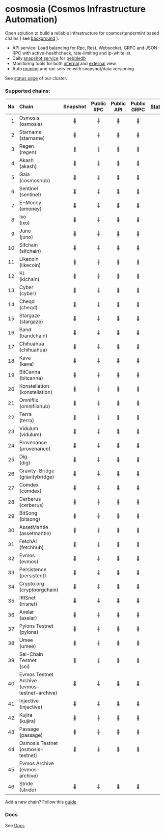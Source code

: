 # cosmosia (Cosmos Infrastructure Automation)

Open solution to build a reliable infrastructure for cosmos/tendermint based chains ( see [background](https://github.com/cosmos/chain-registry/issues/214) ):
- API service: Load balancing for Rpc, Rest, Websocket, GRPC and JSON-RPC with active-healthcheck, rate-limiting and ip-whitelist.
- Daily [snapshot service](https://snapshot.notional.ventures/) for [pebbledb](docs/pebbledb.md)
- Monitoring tools for both [internal](docs/rpc_monitor.md) and [external](https://status.notional.ventures/) view.
- Auto [pruning](https://github.com/notional-labs/cosmprund) and rpc service with snapshot/data versioning

See [status page](https://status.notional.ventures/) of our cluster.

### Supported chains:
| No | Chain                                            | Snapshot                                                                       | Public<br>RPC                                                                         | Public<br>API                                                                         | Public<br>GRPC                                                                         | [Statesync](docs/statesync.md) |
|---:|:-------------------------------------------------|:------------------------------------------------------------------------------:|:-------------------------------------------------------------------------------------:|:-------------------------------------------------------------------------------------:|:--------------------------------------------------------------------------------------:|:------------------------------:|
| 1  | Osmosis<br>(osmosis)                             | [<sub>:link:</sub>](https://snapshot.notional.ventures/osmosis/)               | [<sub>:link:</sub>](https://rpc-osmosis-ia.cosmosia.notional.ventures/)               | [<sub>:link:</sub>](https://api-osmosis-ia.cosmosia.notional.ventures/)               | [<sub>:link:</sub>](https://grpc-osmosis-ia.cosmosia.notional.ventures/)               | :x:                            | 
| 2  | Starname<br>(starname)                           | [<sub>:link:</sub>](https://snapshot.notional.ventures/starname/)              | [<sub>:link:</sub>](https://rpc-starname-ia.cosmosia.notional.ventures/)              | [<sub>:link:</sub>](https://api-starname-ia.cosmosia.notional.ventures/)              | [<sub>:link:</sub>](https://grpc-starname-ia.cosmosia.notional.ventures/)              | :x:                            |
| 3  | Regen<br>(regen)                                 | [<sub>:link:</sub>](https://snapshot.notional.ventures/regen/)                 | [<sub>:link:</sub>](https://rpc-regen-ia.cosmosia.notional.ventures/)                 | [<sub>:link:</sub>](https://api-regen-ia.cosmosia.notional.ventures/)                 | [<sub>:link:</sub>](https://grpc-regen-ia.cosmosia.notional.ventures/)                 | :white_check_mark:             |
| 4  | Akash<br>(akash)                                 | [<sub>:link:</sub>](https://snapshot.notional.ventures/akash/)                 | [<sub>:link:</sub>](https://rpc-akash-ia.cosmosia.notional.ventures/)                 | [<sub>:link:</sub>](https://api-akash-ia.cosmosia.notional.ventures/)                 | [<sub>:link:</sub>](https://grpc-akash-ia.cosmosia.notional.ventures/)                 | :white_check_mark:             |
| 5  | Gaia<br>(cosmoshub)                              | [<sub>:link:</sub>](https://snapshot.notional.ventures/cosmoshub/)             | [<sub>:link:</sub>](https://rpc-cosmoshub-ia.cosmosia.notional.ventures/)             | [<sub>:link:</sub>](https://api-cosmoshub-ia.cosmosia.notional.ventures/)             | [<sub>:link:</sub>](https://grpc-cosmoshub-ia.cosmosia.notional.ventures/)             | :white_check_mark:             |
| 6  | Sentinel<br>(sentinel)                           | [<sub>:link:</sub>](https://snapshot.notional.ventures/sentinel/)              | [<sub>:link:</sub>](https://rpc-sentinel-ia.cosmosia.notional.ventures/)              | [<sub>:link:</sub>](https://api-sentinel-ia.cosmosia.notional.ventures/)              | [<sub>:link:</sub>](https://grpc-sentinel-ia.cosmosia.notional.ventures/)              | :white_check_mark:             |
| 7  | E-Money<br>(emoney)                              | [<sub>:link:</sub>](https://snapshot.notional.ventures/emoney/)                | [<sub>:link:</sub>](https://rpc-emoney-ia.cosmosia.notional.ventures/)                | [<sub>:link:</sub>](https://api-emoney-ia.cosmosia.notional.ventures/)                | [<sub>:link:</sub>](https://grpc-emoney-ia.cosmosia.notional.ventures/)                | :white_check_mark:             |
| 8  | Ixo<br>(ixo)                                     | [<sub>:link:</sub>](https://snapshot.notional.ventures/ixo/)                   | [<sub>:link:</sub>](https://rpc-ixo-ia.cosmosia.notional.ventures/)                   | [<sub>:link:</sub>](https://api-ixo-ia.cosmosia.notional.ventures/)                   | [<sub>:link:</sub>](https://grpc-ixo-ia.cosmosia.notional.ventures/)                   | :white_check_mark:             |
| 9  | Juno<br>(juno)                                   | [<sub>:link:</sub>](https://snapshot.notional.ventures/juno/)                  | [<sub>:link:</sub>](https://rpc-juno-ia.cosmosia.notional.ventures/)                  | [<sub>:link:</sub>](https://api-juno-ia.cosmosia.notional.ventures/)                  | [<sub>:link:</sub>](https://grpc-juno-ia.cosmosia.notional.ventures/)                  | :x:                            |
| 10 | Sifchain<br>(sifchain)                           | [<sub>:link:</sub>](https://snapshot.notional.ventures/sifchain/)              | [<sub>:link:</sub>](https://rpc-sifchain-ia.cosmosia.notional.ventures/)              | [<sub>:link:</sub>](https://api-sifchain-ia.cosmosia.notional.ventures/)              | [<sub>:link:</sub>](https://grpc-sifchain-ia.cosmosia.notional.ventures/)              | :white_check_mark:             |
| 11 | Likecoin<br>(likecoin)                           | [<sub>:link:</sub>](https://snapshot.notional.ventures/likecoin/)              | [<sub>:link:</sub>](https://rpc-likecoin-ia.cosmosia.notional.ventures/)              | [<sub>:link:</sub>](https://api-likecoin-ia.cosmosia.notional.ventures/)              | [<sub>:link:</sub>](https://grpc-likecoin-ia.cosmosia.notional.ventures/)              | :white_check_mark:             |
| 12 | Ki<br>(kichain)                                  | [<sub>:link:</sub>](https://snapshot.notional.ventures/kichain/)               | [<sub>:link:</sub>](https://rpc-kichain-ia.cosmosia.notional.ventures/)               | [<sub>:link:</sub>](https://api-kichain-ia.cosmosia.notional.ventures/)               | [<sub>:link:</sub>](https://grpc-kichain-ia.cosmosia.notional.ventures/)               | :white_check_mark:             |
| 13 | Cyber<br>(cyber)                                 | [<sub>:link:</sub>](https://snapshot.notional.ventures/cyber/)                 | [<sub>:link:</sub>](https://rpc-cyber-ia.cosmosia.notional.ventures/)                 | [<sub>:link:</sub>](https://api-cyber-ia.cosmosia.notional.ventures/)                 | [<sub>:link:</sub>](https://grpc-cyber-ia.cosmosia.notional.ventures/)                 | :x:                            |
| 14 | Cheqd<br>(cheqd)                                 | [<sub>:link:</sub>](https://snapshot.notional.ventures/cheqd/)                 | [<sub>:link:</sub>](https://rpc-cheqd-ia.cosmosia.notional.ventures/)                 | [<sub>:link:</sub>](https://api-cheqd-ia.cosmosia.notional.ventures/)                 | [<sub>:link:</sub>](https://grpc-cheqd-ia.cosmosia.notional.ventures/)                 | :x:                            |
| 15 | Stargaze<br>(stargaze)                           | [<sub>:link:</sub>](https://snapshot.notional.ventures/stargaze/)              | [<sub>:link:</sub>](https://rpc-stargaze-ia.cosmosia.notional.ventures/)              | [<sub>:link:</sub>](https://api-stargaze-ia.cosmosia.notional.ventures/)              | [<sub>:link:</sub>](https://grpc-stargaze-ia.cosmosia.notional.ventures/)              | :x:                            |
| 16 | Band<br>(bandchain)                              | [<sub>:link:</sub>](https://snapshot.notional.ventures/bandchain/)             | [<sub>:link:</sub>](https://rpc-bandchain-ia.cosmosia.notional.ventures/)             | [<sub>:link:</sub>](https://api-bandchain-ia.cosmosia.notional.ventures/)             | [<sub>:link:</sub>](https://grpc-bandchain-ia.cosmosia.notional.ventures/)             | :white_check_mark:             |
| 17 | Chihuahua<br>(chihuahua)                         | [<sub>:link:</sub>](https://snapshot.notional.ventures/chihuahua/)             | [<sub>:link:</sub>](https://rpc-chihuahua-ia.cosmosia.notional.ventures/)             | [<sub>:link:</sub>](https://api-chihuahua-ia.cosmosia.notional.ventures/)             | [<sub>:link:</sub>](https://grpc-chihuahua-ia.cosmosia.notional.ventures/)             | :white_check_mark:             |
| 18 | Kava<br>(kava)                                   | [<sub>:link:</sub>](https://snapshot.notional.ventures/kava/)                  | [<sub>:link:</sub>](https://rpc-kava-ia.cosmosia.notional.ventures/)                  | [<sub>:link:</sub>](https://api-kava-ia.cosmosia.notional.ventures/)                  | [<sub>:link:</sub>](https://grpc-kava-ia.cosmosia.notional.ventures/)                  | :white_check_mark:             |
| 19 | BitCanna<br>(bitcanna)                           | [<sub>:link:</sub>](https://snapshot.notional.ventures/bitcanna/)              | [<sub>:link:</sub>](https://rpc-bitcanna-ia.cosmosia.notional.ventures/)              | [<sub>:link:</sub>](https://api-bitcanna-ia.cosmosia.notional.ventures/)              | [<sub>:link:</sub>](https://grpc-bitcanna-ia.cosmosia.notional.ventures/)              | :white_check_mark:             |
| 20 | Konstellation<br>(konstellation)                 | [<sub>:link:</sub>](https://snapshot.notional.ventures/konstellation/)         | [<sub>:link:</sub>](https://rpc-konstellation-ia.cosmosia.notional.ventures/)         | [<sub>:link:</sub>](https://api-konstellation-ia.cosmosia.notional.ventures/)         | [<sub>:link:</sub>](https://grpc-konstellation-ia.cosmosia.notional.ventures/)         | :white_check_mark:             |
| 21 | Omniflix<br>(omniflixhub)                        | [<sub>:link:</sub>](https://snapshot.notional.ventures/omniflixhub/)           | [<sub>:link:</sub>](https://rpc-omniflixhub-ia.cosmosia.notional.ventures/)           | [<sub>:link:</sub>](https://api-omniflixhub-ia.cosmosia.notional.ventures/)           | [<sub>:link:</sub>](https://grpc-omniflixhub-ia.cosmosia.notional.ventures/)           | :white_check_mark:             |
| 22 | Terra<br>(terra)                                 | [<sub>:link:</sub>](https://snapshot.notional.ventures/terra/)                 | [<sub>:link:</sub>](https://rpc-terra-ia.cosmosia.notional.ventures/)                 | [<sub>:link:</sub>](https://api-terra-ia.cosmosia.notional.ventures/)                 | [<sub>:link:</sub>](https://grpc-terra-ia.cosmosia.notional.ventures/)                 | :x:                            |
| 23 | Vidulum<br>(vidulum)                             | [<sub>:link:</sub>](https://snapshot.notional.ventures/vidulum/)               | [<sub>:link:</sub>](https://rpc-vidulum-ia.cosmosia.notional.ventures/)               | [<sub>:link:</sub>](https://api-vidulum-ia.cosmosia.notional.ventures/)               | [<sub>:link:</sub>](https://grpc-vidulum-ia.cosmosia.notional.ventures/)               | :white_check_mark:             |
| 24 | Provenance<br>(provenance)                       | [<sub>:link:</sub>](https://snapshot.notional.ventures/provenance/)            | [<sub>:link:</sub>](https://rpc-provenance-ia.cosmosia.notional.ventures/)            | [<sub>:link:</sub>](https://api-provenance-ia.cosmosia.notional.ventures/)            | [<sub>:link:</sub>](https://grpc-provenance-ia.cosmosia.notional.ventures/)            | :white_check_mark:             |
| 25 | Dig<br>(dig)                                     | [<sub>:link:</sub>](https://snapshot.notional.ventures/dig/)                   | [<sub>:link:</sub>](https://rpc-dig-ia.cosmosia.notional.ventures/)                   | [<sub>:link:</sub>](https://api-dig-ia.cosmosia.notional.ventures/)                   | [<sub>:link:</sub>](https://grpc-dig-ia.cosmosia.notional.ventures/)                   | :white_check_mark:             |
| 26 | Gravity-Bridge<br>(gravitybridge)                | [<sub>:link:</sub>](https://snapshot.notional.ventures/gravitybridge/)         | [<sub>:link:</sub>](https://rpc-gravitybridge-ia.cosmosia.notional.ventures/)         | [<sub>:link:</sub>](https://api-gravitybridge-ia.cosmosia.notional.ventures/)         | [<sub>:link:</sub>](https://grpc-gravitybridge-ia.cosmosia.notional.ventures/)         | :white_check_mark:             |  
| 27 | Comdex<br>(comdex)                               | [<sub>:link:</sub>](https://snapshot.notional.ventures/comdex/)                | [<sub>:link:</sub>](https://rpc-comdex-ia.cosmosia.notional.ventures/)                | [<sub>:link:</sub>](https://api-comdex-ia.cosmosia.notional.ventures/)                | [<sub>:link:</sub>](https://grpc-comdex-ia.cosmosia.notional.ventures/)                | :white_check_mark:             |
| 28 | Cerberus<br>(cerberus)                           | [<sub>:link:</sub>](https://snapshot.notional.ventures/cerberus/)              | [<sub>:link:</sub>](https://rpc-cerberus-ia.cosmosia.notional.ventures/)              | [<sub>:link:</sub>](https://api-cerberus-ia.cosmosia.notional.ventures/)              | [<sub>:link:</sub>](https://grpc-cerberus-ia.cosmosia.notional.ventures/)              | :white_check_mark:             |
| 29 | BitSong<br>(bitsong)                             | [<sub>:link:</sub>](https://snapshot.notional.ventures/bitsong/)               | [<sub>:link:</sub>](https://rpc-bitsong-ia.cosmosia.notional.ventures/)               | [<sub>:link:</sub>](https://api-bitsong-ia.cosmosia.notional.ventures/)               | [<sub>:link:</sub>](https://grpc-bitsong-ia.cosmosia.notional.ventures/)               | :white_check_mark:             |
| 30 | AssetMantle<br>(assetmantle)                     | [<sub>:link:</sub>](https://snapshot.notional.ventures/assetmantle/)           | [<sub>:link:</sub>](https://rpc-assetmantle-ia.cosmosia.notional.ventures/)           | [<sub>:link:</sub>](https://api-assetmantle-ia.cosmosia.notional.ventures/)           | [<sub>:link:</sub>](https://grpc-assetmantle-ia.cosmosia.notional.ventures/)           | :white_check_mark:             | 
| 31 | FetchAI<br>(fetchhub)                            | [<sub>:link:</sub>](https://snapshot.notional.ventures/fetchhub/)              | [<sub>:link:</sub>](https://rpc-fetchhub-ia.cosmosia.notional.ventures/)              | [<sub>:link:</sub>](https://api-fetchhub-ia.cosmosia.notional.ventures/)              | [<sub>:link:</sub>](https://grpc-fetchhub-ia.cosmosia.notional.ventures/)              | :x:                            |
| 32 | Evmos<br>(evmos)                                 | [<sub>:link:</sub>](https://snapshot.notional.ventures/evmos/)                 | [<sub>:link:</sub>](https://rpc-evmos-ia.cosmosia.notional.ventures/)                 | [<sub>:link:</sub>](https://api-evmos-ia.cosmosia.notional.ventures/)                 | [<sub>:link:</sub>](https://grpc-evmos-ia.cosmosia.notional.ventures/)                 | :white_check_mark:             | 
| 33 | Persistence<br>(persistent)                      | [<sub>:link:</sub>](https://snapshot.notional.ventures/persistent/)            | [<sub>:link:</sub>](https://rpc-persistent-ia.cosmosia.notional.ventures/)            | [<sub>:link:</sub>](https://api-persistent-ia.cosmosia.notional.ventures/)            | [<sub>:link:</sub>](https://grpc-persistent-ia.cosmosia.notional.ventures/)            | :white_check_mark:             |
| 34 | Crypto.org<br>(cryptoorgchain)                   | [<sub>:link:</sub>](https://snapshot.notional.ventures/cryptoorgchain/)        | [<sub>:link:</sub>](https://rpc-cryptoorgchain-ia.cosmosia.notional.ventures/)        | [<sub>:link:</sub>](https://api-cryptoorgchain-ia.cosmosia.notional.ventures/)        | [<sub>:link:</sub>](https://grpc-cryptoorgchain-ia.cosmosia.notional.ventures/)        | :white_check_mark:             |
| 35 | IRISnet<br>(irisnet)                             | [<sub>:link:</sub>](https://snapshot.notional.ventures/irisnet/)               | [<sub>:link:</sub>](https://rpc-irisnet-ia.cosmosia.notional.ventures/)               | [<sub>:link:</sub>](https://api-irisnet-ia.cosmosia.notional.ventures/)               | [<sub>:link:</sub>](https://grpc-irisnet-ia.cosmosia.notional.ventures/)               | :white_check_mark:             |
| 36 | Axelar<br>(axelar)                               | [<sub>:link:</sub>](https://snapshot.notional.ventures/axelar/)                | [<sub>:link:</sub>](https://rpc-axelar-ia.cosmosia.notional.ventures/)                | [<sub>:link:</sub>](https://api-axelar-ia.cosmosia.notional.ventures/)                | [<sub>:link:</sub>](https://grpc-axelar-ia.cosmosia.notional.ventures/)                | :white_check_mark:             |
| 37 | Pylons Testnet<br>(pylons)                       | [<sub>:link:</sub>](https://snapshot.notional.ventures/pylons/)                | [<sub>:link:</sub>](https://rpc-pylons-ia.cosmosia.notional.ventures/)                | [<sub>:link:</sub>](https://api-pylons-ia.cosmosia.notional.ventures/)                | [<sub>:link:</sub>](https://grpc-pylons-ia.cosmosia.notional.ventures/)                | :white_check_mark:             |
| 38 | Umee<br>(umee)                                   | [<sub>:link:</sub>](https://snapshot.notional.ventures/umee/)                  | [<sub>:link:</sub>](https://rpc-umee-ia.cosmosia.notional.ventures/)                  | [<sub>:link:</sub>](https://api-umee-ia.cosmosia.notional.ventures/)                  | [<sub>:link:</sub>](https://grpc-umee-ia.cosmosia.notional.ventures/)                  | :white_check_mark:             |
| 39 | Sei-Chain Testnet<br>(sei)                       | [<sub>:link:</sub>](https://snapshot.notional.ventures/sei/)                   | [<sub>:link:</sub>](https://rpc-sei-ia.cosmosia.notional.ventures/)                   | [<sub>:link:</sub>](https://api-sei-ia.cosmosia.notional.ventures/)                   | [<sub>:link:</sub>](https://grpc-sei-ia.cosmosia.notional.ventures/)                   |                                |
| 40 | Evmos Testnet Archive<br>(evmos-testnet-archive) | [<sub>:link:</sub>](https://snapshot.notional.ventures/evmos-testnet-archive/) | [<sub>:link:</sub>](https://rpc-evmos-testnet-archive-ia.cosmosia.notional.ventures/) | [<sub>:link:</sub>](https://api-evmos-testnet-archive-ia.cosmosia.notional.ventures/) | [<sub>:link:</sub>](https://grpc-evmos-testnet-archive-ia.cosmosia.notional.ventures/) |                                |
| 41 | Injective<br>(injective)                         | [<sub>:link:</sub>](https://snapshot.notional.ventures/injective/)             | [<sub>:link:</sub>](https://rpc-injective-ia.cosmosia.notional.ventures/)             | [<sub>:link:</sub>](https://api-injective-ia.cosmosia.notional.ventures/)             | [<sub>:link:</sub>](https://grpc-injective-ia.cosmosia.notional.ventures/)             |                                |
| 42 | Kujira<br>(kujira)                               | [<sub>:link:</sub>](https://snapshot.notional.ventures/kujira/)                | [<sub>:link:</sub>](https://rpc-kujira-ia.cosmosia.notional.ventures/)                | [<sub>:link:</sub>](https://api-kujira-ia.cosmosia.notional.ventures/)                | [<sub>:link:</sub>](https://grpc-kujira-ia.cosmosia.notional.ventures/)                |                                |
| 43 | Passage<br>(passage)                             | [<sub>:link:</sub>](https://snapshot.notional.ventures/passage/)               | [<sub>:link:</sub>](https://rpc-passage-ia.cosmosia.notional.ventures/)               | [<sub>:link:</sub>](https://api-passage-ia.cosmosia.notional.ventures/)               | [<sub>:link:</sub>](https://grpc-passage-ia.cosmosia.notional.ventures/)               |                                |
| 44 | Osmosis Testnet<br>(osmosis-testnet)             | [<sub>:link:</sub>](https://snapshot.notional.ventures/osmosis-testnet/)       | [<sub>:link:</sub>](https://rpc-osmosis-testnet-ia.cosmosia.notional.ventures/)       | [<sub>:link:</sub>](https://api-osmosis-testnet-ia.cosmosia.notional.ventures/)       | [<sub>:link:</sub>](https://grpc-osmosis-testnet-ia.cosmosia.notional.ventures/)       |                                |
| 45 | Evmos Archive<br>(evmos-archive)                 |                                                                                |                                                                                       |                                                                                       |                                                                                        |                                |
| 46 | Stride<br>(stride)                               | [<sub>:link:</sub>](https://snapshot.notional.ventures/stride/)                | [<sub>:link:</sub>](https://rpc-stride-ia.cosmosia.notional.ventures/)                | [<sub>:link:</sub>](https://api-stride-ia.cosmosia.notional.ventures/)                | [<sub>:link:</sub>](https://grpc-stride-ia.cosmosia.notional.ventures/)                |                                |



Add a new chain? Follow this [guide](docs/new_chain.md)

### Docs
See [Docs](./docs/)
